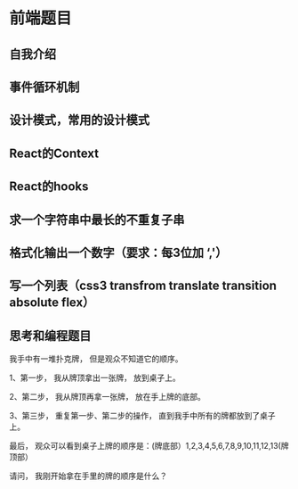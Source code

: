 
# 前端题目

## 自我介绍

## 事件循环机制

## 设计模式，常用的设计模式

## React的Context

## React的hooks

## 求一个字符串中最长的不重复子串

## 格式化输出一个数字（要求：每3位加 ‘,'）

## 写一个列表（css3  transfrom translate transition absolute flex）

## 思考和编程题目

我手中有一堆扑克牌， 但是观众不知道它的顺序。

1、第一步， 我从牌顶拿出一张牌， 放到桌子上。

2、第二步， 我从牌顶再拿一张牌， 放在手上牌的底部。

3、第三步， 重复第一步、第二步的操作， 直到我手中所有的牌都放到了桌子上。

最后， 观众可以看到桌子上牌的顺序是：(牌底部）1,2,3,4,5,6,7,8,9,10,11,12,13(牌顶部）

请问， 我刚开始拿在手里的牌的顺序是什么？
